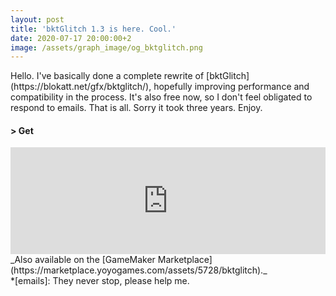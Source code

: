 ```yaml
---
layout: post
title: 'bktGlitch 1.3 is here. Cool.'
date: 2020-07-17 20:00:00+2
image: /assets/graph_image/og_bktglitch.png
---
```

<div class="subsection">
Hello. I've basically done a complete rewrite of [bktGlitch](https://blokatt.net/gfx/bktglitch/), hopefully improving performance and compatibility in the process.   
It's also free now, so I don't feel obligated to respond to emails.    
That is all. Sorry it took three years. Enjoy.
</div>     
<div class="subsection">
<h4 class="visual-title">&gt; Get</h4>    
<div class="dashed-border">
<iframe frameborder="0" src="https://itch.io/embed/209485?linkback=true&amp;border_width=3&amp;bg_color=222222&amp;fg_color=eeeeee&amp;border_color=363636" width="100%" height="171"></iframe></div>
_Also available on the [GameMaker Marketplace](https://marketplace.yoyogames.com/assets/5728/bktglitch)._
</div>
*[emails]: They never stop, please help me.